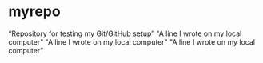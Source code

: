 # myrepo
“Repository for testing my Git/GitHub setup” 
"A line I wrote on my local computer" 
"A line I wrote on my local computer" 
"A line I wrote on my local computer" 

